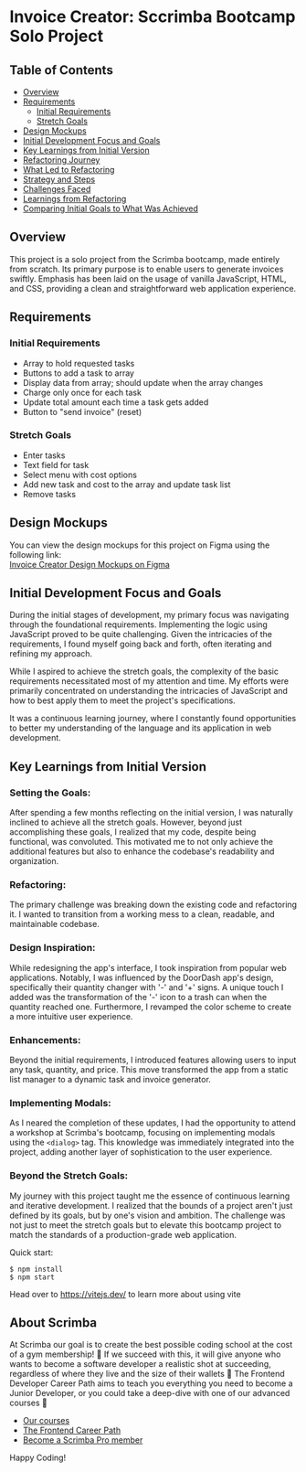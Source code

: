 # Invoice Creator: Sccrimba Bootcamp Solo Project

## Table of Contents
- [Overview](#overview)
- [Requirements](#requirements)
    - [Initial Requirements](#initial-requirements)
    - [Stretch Goals](#stretch-goals)
- [Design Mockups](#design-mockups)
- [Initial Development Focus and Goals](#initial-development-focus-and-goals)
- [Key Learnings from Initial Version](#key-learnings-from-initial-version)
- [Refactoring Journey](#refactoring-journey)
- [What Led to Refactoring](#what-led-to-refactoring)
- [Strategy and Steps](#strategy-and-steps)
- [Challenges Faced](#challenges-faced)
- [Learnings from Refactoring](#learnings-from-refactoring)
- [Comparing Initial Goals to What Was Achieved](#comparing-initial-goals-to-what-was-achieved)


## Overview

This project is a solo project from the Scrimba bootcamp, made entirely from scratch. Its primary purpose is to enable users to generate invoices swiftly. Emphasis has been laid on the usage of vanilla JavaScript, HTML, and CSS, providing a clean and straightforward web application experience.


## Requirements

### Initial Requirements
- Array to hold requested tasks
- Buttons to add a task to array
- Display data from array; should update when the array changes
- Charge only once for each task
- Update total amount each time a task gets added
- Button to "send invoice" (reset)

### Stretch Goals
- Enter tasks
- Text field for task
- Select menu with cost options
- Add new task and cost to the array and update task list
- Remove tasks


## Design Mockups
You can view the design mockups for this project on Figma using the following link:  
[Invoice Creator Design Mockups on Figma](https://www.figma.com/file/ejHmm5h6VhSW7dQgRgOmlk/Invoice-Creator?node-id=0%3A1&t=nxSAEKc5XGTtzEmR-1)


## Initial Development Focus and Goals

During the initial stages of development, my primary focus was navigating through the foundational requirements. Implementing the logic using JavaScript proved to be quite challenging. Given the intricacies of the requirements, I found myself going back and forth, often iterating and refining my approach.

While I aspired to achieve the stretch goals, the complexity of the basic requirements necessitated most of my attention and time. My efforts were primarily concentrated on understanding the intricacies of JavaScript and how to best apply them to meet the project's specifications.

It was a continuous learning journey, where I constantly found opportunities to better my understanding of the language and its application in web development.

## Key Learnings from Initial Version

### Setting the Goals:
After spending a few months reflecting on the initial version, I was naturally inclined to achieve all the stretch goals. However, beyond just accomplishing these goals, I realized that my code, despite being functional, was convoluted. This motivated me to not only achieve the additional features but also to enhance the codebase's readability and organization.

### Refactoring:
The primary challenge was breaking down the existing code and refactoring it. I wanted to transition from a working mess to a clean, readable, and maintainable codebase.

### Design Inspiration:
While redesigning the app's interface, I took inspiration from popular web applications. Notably, I was influenced by the DoorDash app's design, specifically their quantity changer with '-' and '+' signs. A unique touch I added was the transformation of the '-' icon to a trash can when the quantity reached one. Furthermore, I revamped the color scheme to create a more intuitive user experience.

### Enhancements:
Beyond the initial requirements, I introduced features allowing users to input any task, quantity, and price. This move transformed the app from a static list manager to a dynamic task and invoice generator.

### Implementing Modals:
As I neared the completion of these updates, I had the opportunity to attend a workshop at Scrimba's bootcamp, focusing on implementing modals using the `<dialog>` tag. This knowledge was immediately integrated into the project, adding another layer of sophistication to the user experience.

### Beyond the Stretch Goals:
My journey with this project taught me the essence of continuous learning and iterative development. I realized that the bounds of a project aren't just defined by its goals, but by one's vision and ambition. The challenge was not just to meet the stretch goals but to elevate this bootcamp project to match the standards of a production-grade web application.



Quick start:

```
$ npm install
$ npm start
````

Head over to https://vitejs.dev/ to learn more about using vite
## About Scrimba

At Scrimba our goal is to create the best possible coding school at the cost of a gym membership! 💜
If we succeed with this, it will give anyone who wants to become a software developer a realistic shot at succeeding, regardless of where they live and the size of their wallets 🎉
The Frontend Developer Career Path aims to teach you everything you need to become a Junior Developer, or you could take a deep-dive with one of our advanced courses 🚀

- [Our courses](https://scrimba.com/allcourses)
- [The Frontend Career Path](https://scrimba.com/learn/frontend)
- [Become a Scrimba Pro member](https://scrimba.com/pricing)

Happy Coding!
